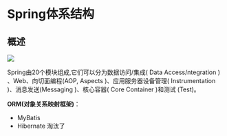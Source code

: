 # **Spring体系结构**
## **概述**
![](https://note.youdao.com/yws/public/resource/9a96b830a12837816656a7d70f49c6ae/xmlnote/7279533707174124B656A7E714D8C8C2/4603)

Spring由20个模块组成,它们可以分为数据访问/集成( Data Access/ntegration ) 、Web、向切面编程(AOP, Aspects )、应用服务器设备管理( Instrumentation )、消息发送(Messaging )、核心容器( Core Container )和测试 (Test)。

**ORM(对象关系映射框架)**：
- MyBatis
- Hibernate 淘汰了
